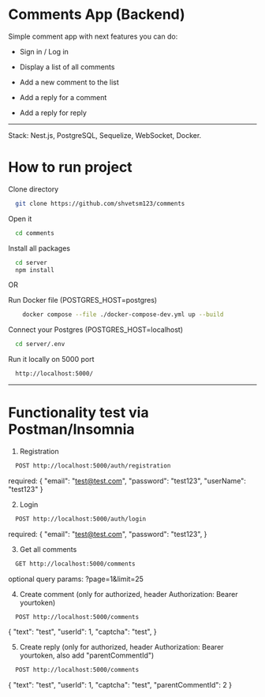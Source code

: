 # Comments App (Backend)

Simple comment app with next features you can do:

- Sign in / Log in

- Display a list of all comments

- Add a new comment to the list

- Add a reply for a comment

- Add a reply for reply

---

Stack: Nest.js, PostgreSQL, Sequelize, WebSocket, Docker.

# How to run project

Clone directory

```bash
  git clone https://github.com/shvetsm123/comments
```

Open it

```bash
  cd comments
```

Install all packages

```bash
  cd server
  npm install
```

OR

Run Docker file (POSTGRES_HOST=postgres)

```bash
    docker compose --file ./docker-compose-dev.yml up --build
```

Connect your Postgres (POSTGRES_HOST=localhost)

```bash
  cd server/.env
```

Run it locally on 5000 port

```bash
  http://localhost:5000/
```

---

# Functionality test via Postman/Insomnia

1. Registration

```bash
  POST http://localhost:5000/auth/registration
```

required:
{
"email": "test@test.com",
"password": "test123",
"userName": "test123"
}

2. Login

```bash
  POST http://localhost:5000/auth/login
```

required:
{
"email": "test@test.com",
"password": "test123",
}

3. Get all comments

```bash
  GET http://localhost:5000/comments
```

optional query params: ?page=1&limit=25

4. Create comment (only for authorized, header Authorization: Bearer yourtoken)

```bash
  POST http://localhost:5000/comments
```

{
"text": "test",
"userId": 1,
"captcha": "test",
}

5. Create reply (only for authorized, header Authorization: Bearer yourtoken, also add "parentCommentId")

```bash
  POST http://localhost:5000/comments
```

{
"text": "test",
"userId": 1,
"captcha": "test",
"parentCommentId": 2
}
